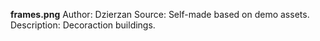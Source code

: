 **frames.png**
Author: Dzierzan
Source: Self-made based on demo assets.
Description: Decoraction buildings.
